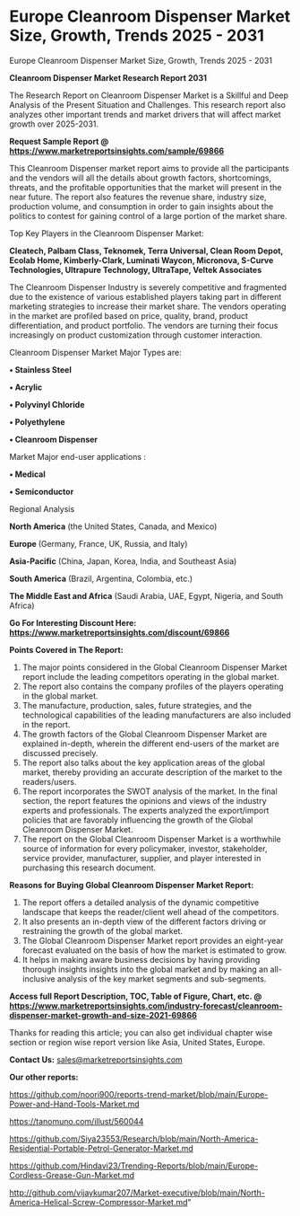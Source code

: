 # Europe Cleanroom Dispenser Market Size, Growth, Trends 2025 - 2031
Europe Cleanroom Dispenser Market Size, Growth, Trends 2025 - 2031

<strong>Cleanroom Dispenser Market Research Report 2031</strong>

The Research Report on Cleanroom Dispenser Market is a Skillful and Deep Analysis of the Present Situation and Challenges. This research report also analyzes other important trends and market drivers that will affect market growth over 2025-2031.

<strong>Request Sample Report @ <a href=https://www.marketreportsinsights.com/sample/69866>https://www.marketreportsinsights.com/sample/69866</a></strong>

This Cleanroom Dispenser market report aims to provide all the participants and the vendors will all the details about growth factors, shortcomings, threats, and the profitable opportunities that the market will present in the near future. The report also features the revenue share, industry size, production volume, and consumption in order to gain insights about the politics to contest for gaining control of a large portion of the market share.

Top Key Players in the Cleanroom Dispenser Market:

<strong>Cleatech, Palbam Class, Teknomek, Terra Universal, Clean Room Depot, Ecolab Home, Kimberly-Clark, Luminati Waycon, Micronova, S-Curve Technologies, Ultrapure Technology, UltraTape, Veltek Associates</strong>

The Cleanroom Dispenser Industry is severely competitive and fragmented due to the existence of various established players taking part in different marketing strategies to increase their market share. The vendors operating in the market are profiled based on price, quality, brand, product differentiation, and product portfolio. The vendors are turning their focus increasingly on product customization through customer interaction.

Cleanroom Dispenser Market Major Types are:

<strong>• Stainless Steel

• Acrylic

• Polyvinyl Chloride

• Polyethylene

• Cleanroom Dispenser</strong>

Market Major end-user applications :

<strong>• Medical

• Semiconductor</strong>

Regional Analysis

</u><strong><b>North America</b></strong> (the United States, Canada, and Mexico)

<strong><b>Europe </b></strong>(Germany, France, UK, Russia, and Italy)

<strong><b>Asia-Pacific</b></strong> (China, Japan, Korea, India, and Southeast Asia)

<strong><b>South America</b></strong> (Brazil, Argentina, Colombia, etc.)

<strong><b>The Middle East and Africa</b></strong> (Saudi Arabia, UAE, Egypt, Nigeria, and South Africa)

<strong>Go For Interesting Discount Here: <a href=https://www.marketreportsinsights.com/discount/69866>https://www.marketreportsinsights.com/discount/69866</a></strong>

<strong>Points Covered in The Report:</strong>
<ol>
  <li>The major points considered in the Global Cleanroom Dispenser Market report include the leading competitors operating in the global market.</li>
  <li>The report also contains the company profiles of the players operating in the global market.</li>
  <li>The manufacture, production, sales, future strategies, and the technological capabilities of the leading manufacturers are also included in the report.</li>
  <li>The growth factors of the Global Cleanroom Dispenser Market are explained in-depth, wherein the different end-users of the market are discussed precisely.</li>
  <li>The report also talks about the key application areas of the global market, thereby providing an accurate description of the market to the readers/users.</li>
  <li>The report incorporates the SWOT analysis of the market. In the final section, the report features the opinions and views of the industry experts and professionals. The experts analyzed the export/import policies that are favorably influencing the growth of the Global Cleanroom Dispenser Market.</li>
  <li>The report on the Global Cleanroom Dispenser Market is a worthwhile source of information for every policymaker, investor, stakeholder, service provider, manufacturer, supplier, and player interested in purchasing this research document.</li>
</ol>
<strong>Reasons for Buying Global Cleanroom Dispenser Market Report:</strong>

<ol>
  <li>The report offers a detailed analysis of the dynamic competitive landscape that keeps the reader/client well ahead of the competitors.</li>
  <li>It also presents an in-depth view of the different factors driving or restraining the growth of the global market.</li>
  <li>The Global Cleanroom Dispenser Market report provides an eight-year forecast evaluated on the basis of how the market is estimated to grow.</li>
  <li>It helps in making aware business decisions by having providing thorough insights insights into the global market and by making an all-inclusive analysis of the key market segments and sub-segments.</li>
</ol>
<strong>Access full Report Description, TOC, Table of Figure, Chart, etc. @ <a href=https://www.marketreportsinsights.com/industry-forecast/cleanroom-dispenser-market-growth-and-size-2021-69866>https://www.marketreportsinsights.com/industry-forecast/cleanroom-dispenser-market-growth-and-size-2021-69866</a></strong>


Thanks for reading this article; you can also get individual chapter wise section or region wise report version like Asia, United States, Europe.

<strong>Contact Us:</strong>
sales@marketreportsinsights.com

<strong>Our other reports:</strong>

<a href=https://github.com/noori900/reports-trend-market/blob/main/Europe-Power-and-Hand-Tools-Market.md>https://github.com/noori900/reports-trend-market/blob/main/Europe-Power-and-Hand-Tools-Market.md</a>

<a href=https://tanomuno.com/illust/560044>https://tanomuno.com/illust/560044</a>

<a href=https://github.com/Siya23553/Research/blob/main/North-America-Residential-Portable-Petrol-Generator-Market.md>https://github.com/Siya23553/Research/blob/main/North-America-Residential-Portable-Petrol-Generator-Market.md</a>

<a href=https://github.com/Hindavi23/Trending-Reports/blob/main/Europe-Cordless-Grease-Gun-Market.md>https://github.com/Hindavi23/Trending-Reports/blob/main/Europe-Cordless-Grease-Gun-Market.md</a>

<a href=http://github.com/vijaykumar207/Market-executive/blob/main/North-America-Helical-Screw-Compressor-Market.md>http://github.com/vijaykumar207/Market-executive/blob/main/North-America-Helical-Screw-Compressor-Market.md</a>"
